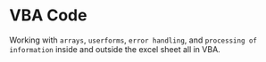# VBA Code 

Working with ```arrays```, ```userforms```, ```error handling```, and ```processing of information``` inside and outside the excel sheet all in VBA.
